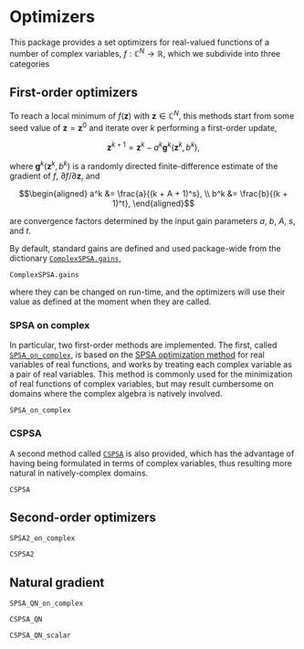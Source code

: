 # Optimizers

This package provides a set optimizers for real-valued functions of a number of complex variables, $f:\mathbb{C}^N\to\mathbb{R}$, which we subdivide into three categories

## First-order optimizers

To reach a local minimum of $f(\bm z)$ with $\bm z \in \mathbb{C}^N$, this methods start from some seed value of $\bm z = \bm z^0$ and iterate over $k$ performing a first-order update,
```math
\bm z^{k+1} = \bm z^k - a^k \bm g^{k}(\bm z^k, b^k),
```

where $\bm g^k(\bm z^k, b^k)$ is a randomly directed finite-difference estimate of the gradient of $f$, $\partial f / \partial\bm{z}$, and
```math
\begin{aligned}
a^k &= \frac{a}{(k + A + 1)^s}, \\
b^k &= \frac{b}{(k + 1)^t},
\end{aligned}
```
are convergence factors determined by the input gain parameters $a$, $b$, $A$, $s$, and $t$.

By default, standard gains are defined and used package-wide from the dictionary [`ComplexSPSA.gains`](@ref),
```@docs
ComplexSPSA.gains
```
where they can be changed on run-time, and the optimizers will use their value as defined at the moment when they are called.

### SPSA on complex

In particular, two first-order methods are implemented. The first, called [`SPSA_on_complex`](@ref), is based on the [SPSA optimization method](https://www.jhuapl.edu/spsa/) for real variables of real functions, and works by treating each complex variable as a pair of real variables. This method is commonly used for the minimization of real functions of complex variables, but may result cumbersome on domains where the complex algebra is natively involved.
```@docs
SPSA_on_complex
```

### CSPSA

A second method called [`CSPSA`](@ref) is also provided, which has the advantage of having being formulated in terms of complex variables, thus resulting more natural in natively-complex domains.
```@docs
CSPSA
```


## Second-order optimizers

```@docs
SPSA2_on_complex
```


```@docs
CSPSA2
```

## Natural gradient

```@docs
SPSA_QN_on_complex
```

```@docs
CSPSA_QN
```

```@docs
CSPSA_QN_scalar
```
